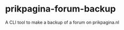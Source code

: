 prikpagina-forum-backup
=======================

A CLI tool to make a backup of a forum on prikpagina.nl